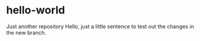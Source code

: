 # hello-world
Just another repository
Hello, just a little sentence to test out the changes in the new branch.
